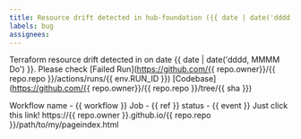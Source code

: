 ```yaml
---
title: Resource drift detected in hub-foundation ({{ date | date('dddd, MMMM Do') }})
labels: bug
assignees: 
---
```

Terraform resource drift detected in on date {{ date | date('dddd, MMMM Do') }}. Please check
[Failed Run](https://github.com/{{ repo.owner}}/{{ repo.repo }}/actions/runs/{{ env.RUN_ID }})
[Codebase](https://github.com/{{ repo.owner}}/{{ repo.repo }}/tree/{{ sha }})

Workflow name - {{ workflow }}
Job -           {{ ref }}
status -        {{ event }}
Just click this link! https://{{ repo.owner }}.github.io/{{ repo.repo }}/path/to/my/pageindex.html